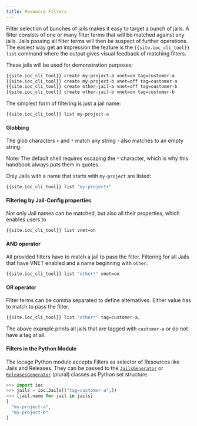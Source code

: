```yaml
---
title: Resource Filters
---
```

Filter selection of bunches of jails makes it easy to target a bunch of jails.
A filter consists of one or many filter terms that will be matched against any jails.
Jails passing all filter terms will then be suspect of further operations.
The easiest way get an impression the feature is the `{{site.ioc_cli_tool}} list` command where the output gives visual feedback of matching filters.

These jails will be used for demonstration purposes:

```sh
{{site.ioc_cli_tool}} create my-project-a vnet=on tag=customer-a
{{site.ioc_cli_tool}} create my-project-b vnet=off tag=customer-a
{{site.ioc_cli_tool}} create other-jail-a vnet=off tag=customer-b
{{site.ioc_cli_tool}} create other-jail-b vnet=on tag=customer-b
```

The simplest form of filtering is just a jail name:

```sh
{{site.ioc_cli_tool}} list my-project-a
```

#### Globbing

The glob characters `+` and `*` match any string - also matches to an empty string.

Note: The default shell requires escaping the `*` character, which is why this handbook always puts them in quotes.

Only Jails with a name that starts with `my-project` are listed:

```sh
{{site.ioc_cli_tool}} list "my-project+"
```

#### Filtering by Jail-Config properties

Not only Jail names can be matched, but also all their properties, which enables users to

```sh
{{site.ioc_cli_tool}} list vnet=on
```

#### AND operator

All provided filters have to match a jail to pass the filter.
Filtering for all Jails that have VNET enabled and a name beginning with `other`.

```sh
{{site.ioc_cli_tool}} list "other*" vnet=on
```

#### OR operator

Filter terms can be comma separated to define alternatives.
Either value has to match to pass the filter.

```sh
{{site.ioc_cli_tool}} list "other*" tag=customer-a,
```

The above example prints all jails that are tagged with `customer-a` or do not have a tag at all.

#### Filters in the Python Module

The iocage Python module accepts Filters as selector of Resources like Jails and Releases.
They can be passed to the [`JailsGenerator`](https://ioc.github.io/libiocage/ioc.Jails.html#ioc.Jails.JailsGenerator) or [`ReleasesGenerator`](https://ioc.github.io/libiocage/ioc.Releases.html#ioc.Releases.ReleasesGenerator) (plural) classes as Python set structure.

```python
>>> import ioc
>>> jails = ioc.Jails(("tag=customer-a",))
>>> [jail.name for jail in jails]
[
  "my-project-a",
  "my-project-b"
]
```